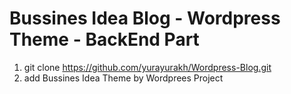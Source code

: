 # Bussines Idea Blog - Wordpress Theme - BackEnd Part 
1. git clone https://github.com/yurayurakh/Wordpress-Blog.git
2. add Bussines Idea Theme by Wordprees Project
